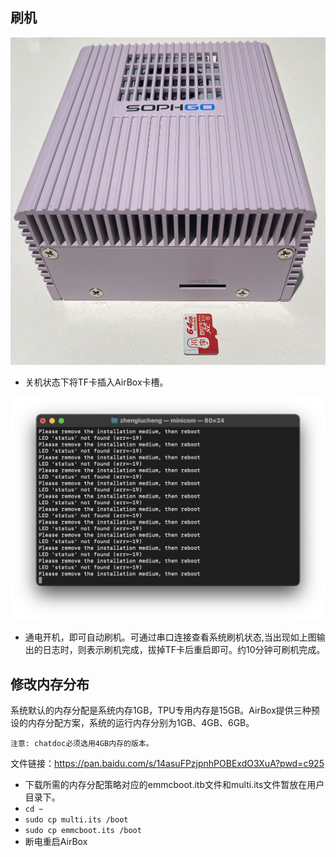 ## 刷机

![Alt text](<./imgs/IMG_2364.jpg>)

* 关机状态下将TF卡插入AirBox卡槽。

![Alt text](<./imgs/截屏2023-09-19 18.44.48.png>)

* 通电开机，即可自动刷机。可通过串口连接查看系统刷机状态,当出现如上图输出的日志时，则表示刷机完成，拔掉TF卡后重启即可。约10分钟可刷机完成。

## 修改内存分布
系统默认的内存分配是系统内存1GB，TPU专用内存是15GB。AirBox提供三种预设的内存分配方案，系统的运行内存分别为1GB、4GB、6GB。
    
    注意: chatdoc必须选用4GB内存的版本。

文件链接：https://pan.baidu.com/s/14asuFPzjpnhPOBExdO3XuA?pwd=c925

* 下载所需的内存分配策略对应的emmcboot.itb文件和multi.its文件暂放在用户目录下。
* `cd ~`
* `sudo cp multi.its /boot`
* `sudo cp emmcboot.its /boot`
* 断电重启AirBox
